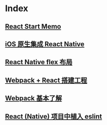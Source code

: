 # Index

## [React Start Memo](./React%20Start%20Memo.md)
## [iOS 原生集成 React Native](./iOS%20原生集成%20React%20Native.md)
## [React Native flex 布局](./React%20Native%20flex%20布局.md)
## [Webpack + React 搭建工程](./Webpack%20+%20React%20搭建工程.md)
## [Webpack 基本了解](./Webpack基本了解.md)
## [React (Native) 项目中植入 eslint](./React%20(Native)%20项目中植入%20eslint.md)


